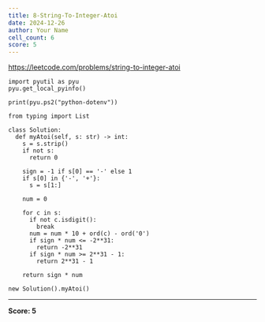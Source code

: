 ```yaml
---
title: 8-String-To-Integer-Atoi
date: 2024-12-26
author: Your Name
cell_count: 6
score: 5
---
```


https://leetcode.com/problems/string-to-integer-atoi


```
import pyutil as pyu
pyu.get_local_pyinfo()
```


```
print(pyu.ps2("python-dotenv"))
```


```
from typing import List
```


```
class Solution:
  def myAtoi(self, s: str) -> int:
    s = s.strip()
    if not s:
      return 0

    sign = -1 if s[0] == '-' else 1
    if s[0] in {'-', '+'}:
      s = s[1:]

    num = 0

    for c in s:
      if not c.isdigit():
        break
      num = num * 10 + ord(c) - ord('0')
      if sign * num <= -2**31:
        return -2**31
      if sign * num >= 2**31 - 1:
        return 2**31 - 1

    return sign * num
```


```
new Solution().myAtoi()
```


---
**Score: 5**